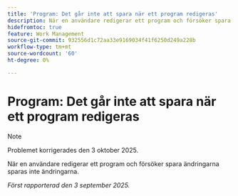 ```yaml
---
title: 'Program: Det går inte att spara när ett program redigeras'
description: När en användare redigerar ett program och försöker spara ändringarna sparas inte ändringarna.
hidefromtoc: true
feature: Work Management
source-git-commit: 932556d1c72aa33e9169034f41f6250d249a228b
workflow-type: tm+mt
source-wordcount: '60'
ht-degree: 0%

---
```



# Program: Det går inte att spara när ett program redigeras

>[!NOTE]
>
>Problemet korrigerades den 3 oktober 2025.

När en användare redigerar ett program och försöker spara ändringarna sparas inte ändringarna.

_Först rapporterad den 3 september 2025._

